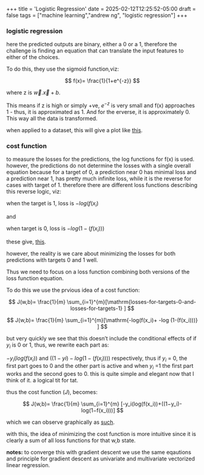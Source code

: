 +++
title = 'Logistic Regression'
date = 2025-02-12T12:25:52-05:00
draft = false
tags = ["machine learning","andrew ng", "logistic regression"]
+++


### logistic regression

here the predicted outputs are binary, either a 0 or a 1, therefore the challenge is finding an equation that can translate the input features to either of the choices.

To do this, they use the sigmoid function,viz:

$$
f(x)= \frac{1}{1+e^{-z}}
$$

where z is $\vec{w}.\vec{x} + b$. 

This means if z is high or simply +ve,  $e^{-z}$ is very small and f(x) approaches 1 - thus, it is approximated as 1. And for the erverse, it is approximately 0. This way all the data is transformed. 

when applied to a dataset, this will give a plot like [this](https://drive.google.com/file/d/12yoHcTFsAtLODU9HnIxwkpn_gNhQy1qv/view).


### cost function

to measure the losses for the predictions, the log functions for f(x) is used. however, the predictions do not determine the losses with a single overall equation because for a target of 0, a prediction near 0 has minimal loss and a prediction near 1, has pretty much infinite loss, while it is the reverse for cases with target of 1. therefore there are different loss functions describing this reverse logic, viz:

when the target is 1, loss is $-log(f(x_i)$

and 

when target is 0, loss is $-log (1-(f(x_i)))$

these give, [this](https://drive.google.com/file/d/1vldoP2kRewWZq3pHvBLpyej67cIGE55m/view).



however, the reality is we care about minimizing the losses for both predictions with targets 0 and 1 well.

Thus we need to focus on a loss function combining both versions of the loss function equation. 

To do this we use the prvious idea of a cost function:

$$
J(w,b)= \frac{1}{m} \sum_{i=1}^{m}[\mathrm{losses-for-targets-0-and-losses-for-targets-1}
]
$$

$$
J(w,b)= \frac{1}{m} \sum_{i=1}^{m}[\mathrm{-log(f(x_i)+ -log (1-(f(x_i)))} 
]
$$

but very quickly we see that this doesn’t include the conditional effects of if $y_i$ is 0 or 1, thus, we rewrite  each part as:

$-y_i(log(f(x_i))$ and $((1-yi)-log (1-(f(x_i))))$ respectively, thus if $y_i$ = 0, the first part goes to 0 and the other part is active and when $y_i$ =1 the first part works and the second goes to 0. this is quite simple and elegant now that I think of it. a logical tit for tat. 

thus the cost function $(J)$, becomes:

$$
J(w,b)= \frac{1}{m} \sum_{i=1}^{m}
[-y_i(log(f(x_i))+((1−y_i)-log(1−f(x_i)))]
$$

which we can observe graphically as [such](https://drive.google.com/file/d/1VN0aR00WpdDfihWHqOl5Z0w2XbQHP40f/view).

with this, the idea of minimizing the cost function is more intuitive since it is clearly a sum of all loss functions for that w,b state. 

**notes:**
to converge this with gradient descent we use the same eqautions and principle for gradient descent as univariate and multivariate vectorized linear regression.